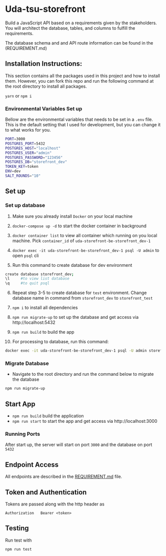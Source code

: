 # Uda-tsu-storefront

Build a JavaScript API based on a requirements given by the stakeholders. You will architect the database, tables, and columns to fulfill the requirements.

The database schema and and API route information can be found in the (REQUIREMENT.md)

## Installation Instructions:

This section contains all the packages used in this project and how to install them. However, you can fork this repo and run the following command at the root directory to install all packages.

`yarn` or `npm i`

### Environmental Variables Set up

Bellow are the environmental variables that needs to be set in a `.env` file. This is the default setting that I used for development, but you can change it to what works for you.

```bash
PORT=3000
POSTGRES_PORT=5432
POSTGRES_HOST="localhost"
POSTGRES_USER="admin"
POSTGRES_PASSWORD="123456"
POSTGRES_DB="storefront_dev"
TOKEN_KEY=token
ENV=dev
SALT_ROUNDS="10"
```


## Set up

### Set up database
1. Make sure you already install `Docker` on your local machine

2. `docker-compose up -d` to start the docker container in background

3. `docker container list` to view all container which running on you local machine. Pick `container_id` of `uda-storefront-be-storefront_dev-1`
4. `docker exec -it uda-storefront-be-storefront_dev-1 psql -U admin` to open `psql` cli

5. Run this command to create database for dev environment
```bash 
create database storefront_dev;
\l     #to view list database
\q     #to quit psql
```

6. Repeat step 3-5 to create database for `test` environment. Change database name in command from `storefront_dev` to `storefront_test`

7. `npm i` to install all dependencies

8. `npm run migrate-up` to set up the database and get access via http://localhost:5432

9. `npm run build` to build the app

10. For processing to database, run this command:
```bash
docker exec -it uda-storefront-be-storefront_dev-1 psql -U admin storefront_dev
```

### Migrate Database

- Navigate to the root directory and run the command below to migrate the database

```bash 
npm run migrate-up
```

## Start App

- `npm run build` build the application
- `npm run start` to start the app and get access via http://localhost:3000

### Running Ports

After start up, the server will start on port `3000` and the database on port `5432`

## Endpoint Access

All endpoints are described in the [REQUIREMENT.md](REQUIREMENTS.md) file.

## Token and Authentication

Tokens are passed along with the http header as

```
Authorization   Bearer <token>
```

## Testing

Run test with

`npm run test`
